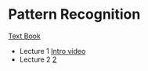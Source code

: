 # Pattern Recognition 

[Text Book](https://github.com/dazzz/patrec2015/blob/master/Pattern%20Classification%20by%20Richard%20O.%20Duda%2C%20David%20G.%20Stork%2C%20Peter%20E.Hart%20.pdf)

- Lecture 1 [Intro video](https://drive.google.com/file/d/1oFzVt7S8_b6NgP47eITUXKEergeVjioB/view)
- Lecture 2 [2](https://drive.google.com/open?id=1Ah0nYiWv8cCFA9OjpGbgz_bejgn-OchA&authuser=0)
